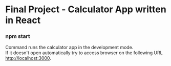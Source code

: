 # Final Project - Calculator App written in React

### npm start

Command runs the calculator app in the development mode.\
If it doesn't open automatically try to access browser on the following URL [http://localhost:3000](http://localhost:3000).
